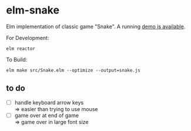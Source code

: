 # elm-snake
Elm implementation of classic game "Snake". A running [demo is available][demo].

For Development:
```
elm reactor
```

To Build:
```
elm make src/Snake.elm --optimize --output=snake.js
```

[demo]: http://martinsnyder.net/projects/snake.html

## to do

- [ ] handle keyboard arrow keys  
=> easier than trying to use mouse
- [ ] game over at end of game  
=> game over in large font size
